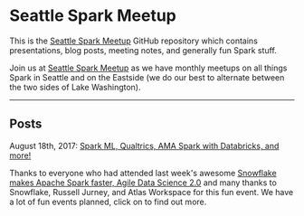 # Seattle Spark Meetup
This is the [Seattle Spark Meetup](https://www.meetup.com/Seattle-Spark-Meetup/) GitHub repository which contains presentations, blog posts, meeting notes, and generally fun Spark stuff.

Join us at [Seattle Spark Meetup](https://www.meetup.com/Seattle-Spark-Meetup/) as we have monthly meetups on all things Spark in Seattle and on the Eastside (we do our best to alternate between the two sides of Lake Washington).

<HR>

## Posts

August 18th, 2017: [Spark ML, Qualtrics, AMA Spark with Databricks, and more!](https://github.com/dennyglee/SeattleSparkMeetup/blob/master/posts/2017-07-18.md)

Thanks to everyone who had attended last week's awesome [Snowflake makes Apache Spark faster, Agile Data Science 2.0](https://www.meetup.com/Seattle-Spark-Meetup/events/234726935/) and many thanks to Snowflake, Russell Jurney, and Atlas Workspace for this fun event.  We have a lot of fun events planned, click on to find out more.



